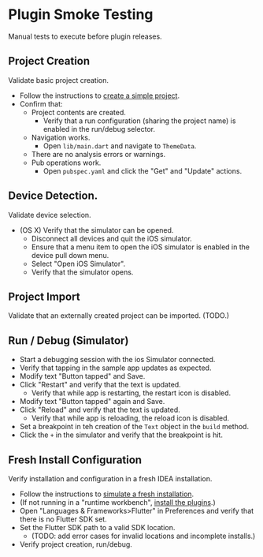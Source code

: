 # Plugin Smoke Testing

Manual tests to execute before plugin releases.

## Project Creation

Validate basic project creation.

* Follow the instructions to [create a simple project](https://flutter.io/intellij-ide/#creating-a-new-project).
* Confirm that:
  * Project contents are created.
    * Verify that a run configuration (sharing the project name) is enabled in the run/debug selector.
  * Navigation works. 
    * Open `lib/main.dart` and navigate to `ThemeData`.
  * There are no analysis errors or warnings.
  * Pub operations work.
    * Open `pubspec.yaml` and click the "Get" and "Update" actions.
    
## Device Detection.

Validate device selection.

* (OS X) Verify that the simulator can be opened.
  * Disconnect all devices and quit the iOS simulator.
  * Ensure that a menu item to open the iOS simulator is enabled in the device pull down menu.
  * Select "Open iOS Simulator".
  * Verify that the simulator opens.

## Project Import

Validate that an externally created project can be imported. (TODO.)

## Run / Debug (Simulator)

* Start a debugging session with the ios Simulator connected.
* Verify that tapping in the sample app updates as expected.
* Modify text "Button tapped" and Save.
* Click "Restart" and verify that the text is updated.
  * Verify that while app is restarting, the restart icon is disabled.
* Modify text "Button tapped" again and Save.
* Click "Reload" and verify that the text is updated.
  * Verify that while app is reloading, the reload icon is disabled.
* Set a breakpoint in teh creation of the `Text` object in the `build` method.
* Click the `+` in the simulator and verify that the breakpoint is hit. 


## Fresh Install Configuration

Verify installation and configuration in a fresh IDEA installation.

* Follow the instructions to [simulate a fresh installation](https://github.com/flutter/flutter-intellij/wiki/Development#simulating-a-fresh-install).
* (If not running in a "runtime workbench", [install the plugins](https://flutter.io/setup/#install-the-plugins).)
* Open "Languages & Frameworks>Flutter" in Preferences and verify that there is no Flutter SDK set.
* Set the Flutter SDK path to a valid SDK location.
  * (TODO: add error cases for invalid locations and incomplete installs.)
* Verify project creation, run/debug.  

